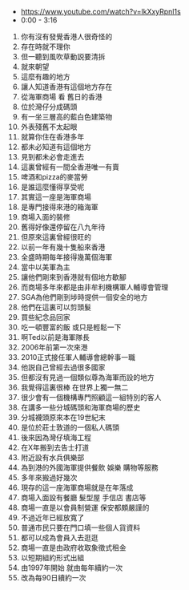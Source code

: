- https://www.youtube.com/watch?v=lkXxyRpnl1s
- 0:00 - 3:16

1. 你有沒有發覺香港人很奇怪的
1. 存在時就不理你
1. 但一聽到風吹草動説要清拆
1. 就來朝望
1. 這麼有趣的地方
1. 讓人知道香港有這個地方存在
1. 從海軍商場 看 舊日的香港
1. 位於灣仔分成碼頭
1. 有一坐三層高的藍白色建築物
1. 外表殘舊不太起眼
1. 就算你住在香港多年
1. 都未必知道有這個地方
1. 見到都未必會走進去
1. 這裏曾經有一間全香港唯一有賣
1. 啤酒和pizza的麥當勞
1. 是誰這麼懂得享受呢
1. 其實這一座是海軍商場
1. 是專門接得來港的箱海軍
1. 商場入面的裝修
1. 舊得好像還停留在八九年待
1. 但原來這裏曾經很旺的
1. 以前一年有幾十隻船來香港
1. 全盛時期每年接得幾萬個海軍
1. 當中以美軍為主
1. 讓他們剛來到香港就有個地方歇腳
1. 而商場多年來都是由非牟利機構軍人輔導會管理
1. SGA為他們剛到埗時提供一個安全的地方
1. 他們在這裏可以剪頭髮
1. 買些紀念品回家
1. 吃一頓豐富的飯 或只是輕鬆一下
1. 啊Ted以前是海軍隊長
1. 2006年前第一次來港
1. 2010正式接任軍人輔導會總幹事一職
1. 他説自己曾經去過很多國家
1. 但都沒有見過一個類似尊為海軍而設的地方
1. 我覺得這裏很棒 在世界上獨一無二
1. 很少會有一個機構專門照顧這一組特別的客人
1. 在講多一些分城碼頭和海軍商場的歷史
1. 分城襪頭原來本在19世紀末
1. 是位於莊士敦道的一個私人碼頭
1. 後來因為灣仔填海工程
1. 在X年搬到去告士打道
1. 附近設有水兵俱樂部
1. 為到港的外國海軍提供餐飲 娛樂 購物等服務
1. 多年來搬過好幾次
1. 現存的這一座海軍商場就是在年落成
1. 商場入面設有餐廳 髮型屋 手信店 書店等
1. 商場一直是以會員制營運 保安都頗嚴謹的
1. 不過近年已經放寬了
1. 普通市民只要在門口填一些個人貨資料
1. 都可以成為會員入去逛逛
1. 商場一直是由政府收取象徵式租金
1. 以短期組約形式出組
1. 由1997年開始 就由每年續約一次
1. 改為每90日續約一次
